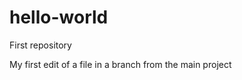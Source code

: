 hello-world
===========

First repository

My first edit of a file in a branch from the main project
